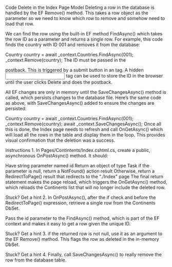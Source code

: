 Code Delete in the Index Page Model
Deleting a row in the database is handled by the EF Remove() method. This takes a row object as the parameter so we need to know which row to remove and somehow need to load that row.

We can find the row using the built-in EF method FindAsync() which takes the row ID as a parameter and returns a single row. For example, this code finds the country with ID 001 and removes it from the database:

Country country = await _context.Countries.FindAsync(001);
_context.Remove(country);
The ID must be passed in the <form> postback. This is triggered by a submit button in an <a> tag. A hidden <input> tag can be used to store the ID in the browser until the user clicks Delete and does the <form> postback.

All EF changes are only in memory until the SaveChangesAsync() method is called, which persists changes to the database file. Here’s the same code as above, with SaveChangesAsync() added to ensure the changes are persisted:

Country country = await _context.Countries.FindAsync(001);
_context.Remove(country);
await _context.SaveChangesAsync();
Once all this is done, the Index page needs to refresh and call OnGetAsync() which will load all the rows in the table and display them in the loop. This provides visual confirmation that the deletion was a success.

Instructions
1.
In Pages/Contintents/Index.cshtml.cs, create a public, asynchronous OnPostAsync() method. It should:

Have string parameter named id
Return an object of type Task<IActionResult>
if the parameter is null, return a NotFound() action result
Otherwise, return a RedirectToPage() result that redirects to the "./Index" page
The final return statement makes the page reload, which triggers the OnGetAsync() method, which reloads the Continents list that will no longer include the deleted row.


Stuck? Get a hint
2.
In OnPostAsync(), after the if check and before the RedirectToPage() expression, retrieve a single row from the Continents DbSet.

Pass the id parameter to the FindAsync() method, which is part of the EF context and makes it easy to get a row given the unique ID.


Stuck? Get a hint
3.
if the returned row is not null, use it as an argument to the EF Remove() method. This flags the row as deleted in the in-memory DbSet.


Stuck? Get a hint
4.
Finally, call SaveChangesAsync() to really remove the row from the database table.